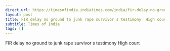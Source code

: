 ```yaml
---
direct_url: https://timesofindia.indiatimes.com/india/fir-delay-no-ground-to-junk-rape-survivors-testimony-high-court/articleshow/105637173.cms
layout: post
title: FIR delay no ground to junk rape survivor s testimony  High court
subtitle: Times of India
tags: []
---
```


FIR delay no ground to junk rape survivor s testimony  High court
